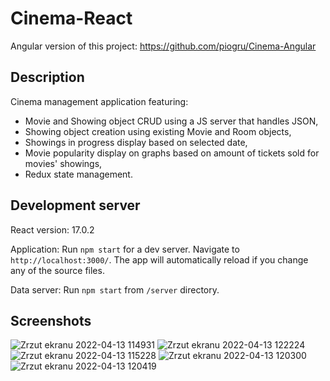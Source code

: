 # Cinema-React
Angular version of this project: https://github.com/piogru/Cinema-Angular

## Description

Cinema management application featuring:
* Movie and Showing object CRUD using a JS server that handles JSON,
* Showing object creation using existing Movie and Room objects,
* Showings in progress display based on selected date,
* Movie popularity display on graphs based on amount of tickets sold for movies' showings,
* Redux state management.

## Development server

React version: 17.0.2

Application:
Run `npm start` for a dev server. Navigate to `http://localhost:3000/`. The app will automatically reload if you change any of the source files.

Data server:
Run `npm start` from `/server` directory.

## Screenshots
![Zrzut ekranu 2022-04-13 114931](https://user-images.githubusercontent.com/81086063/163156737-2b593bec-4d20-4cd5-9969-1c26b9068189.jpg)
![Zrzut ekranu 2022-04-13 122224](https://user-images.githubusercontent.com/81086063/163157963-73aecc6b-ad7d-457f-b430-0f0aa8afb0ce.jpg)
![Zrzut ekranu 2022-04-13 115228](https://user-images.githubusercontent.com/81086063/163156743-e1d36af1-4919-4978-b359-fc891d79fc15.jpg)
![Zrzut ekranu 2022-04-13 120300](https://user-images.githubusercontent.com/81086063/163156744-361c9080-5492-49d2-ad60-ae3b919d4fdc.jpg)
![Zrzut ekranu 2022-04-13 120419](https://user-images.githubusercontent.com/81086063/163156750-d42a232e-25ca-4ad0-8dec-500d59efa241.jpg)
